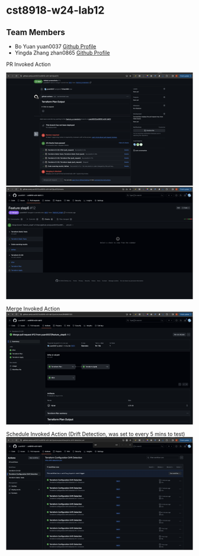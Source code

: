 # cst8918-w24-lab12

## Team Members
* Bo Yuan yuan0037 [Github Profile](https://github.com/yuan0037)
* Yingda Zhang zhan0865 [Github Profile](https://github.com/Yzhan498)

PR Invoked Action

![PR Creation](/screenshots/pr_creation.png)
![PR Invoked](/screenshots/pr_invoked.png)

Merge Invoked Action
![Merge Invoked](/screenshots/merge_invoked.png)

Schedule Invoked Action (Drift Detection, was set to every 5 mins to test)
![Drift](/screenshots/drift.png)
